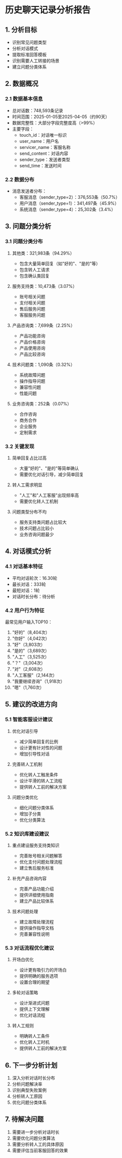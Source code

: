 # 历史聊天记录分析报告

## 1. 分析目标
- 识别常见问题类型
- 分析对话模式
- 提取标准回答模板
- 识别需要人工转接的场景
- 建立问题分类体系

## 2. 数据概况
### 2.1 数据基本信息
- 总对话数：748,593条记录
- 时间范围：2025-01-05至2025-04-05（约90天）
- 数据完整性：大部分字段完整度高（>99%）
- 主要字段：
  - touch_id：对话唯一标识
  - user_name：用户名
  - servicer_name：客服名称
  - send_content：对话内容
  - sender_type：发送者类型
  - send_time：发送时间

### 2.2 数据分布
- 消息发送者分布：
  - 客服消息（sender_type=2）：376,553条（50.7%）
  - 用户消息（sender_type=1）：341,497条（45.9%）
  - 系统消息（sender_type=4）：25,302条（3.4%）

## 3. 问题分类分析
### 3.1 问题分类分布
1. 其他类：321,983条（94.29%）
   - 包含大量简单回复（如"好的"、"是的"等）
   - 包含转人工请求
   - 包含确认类回复

2. 服务支持类：10,473条（3.07%）
   - 账号相关问题
   - 支付相关问题
   - 售后服务问题
   - 客服服务问题

3. 产品咨询类：7,699条（2.25%）
   - 产品功能咨询
   - 产品价格咨询
   - 产品使用咨询
   - 产品比较咨询

4. 技术问题类：1,090条（0.32%）
   - 系统故障问题
   - 操作指导问题
   - 兼容性问题
   - 性能问题

5. 业务咨询类：252条（0.07%）
   - 合作咨询
   - 商务合作
   - 企业服务
   - 定制需求

### 3.2 关键发现
1. 简单回复占比过高
   - 大量"好的"、"是的"等简单确认
   - 需要优化对话引导，减少简单回复

2. 转人工需求明显
   - "人工"和"人工客服"出现频率高
   - 需要优化转人工机制

3. 问题类型分布不均
   - 服务支持类问题占比较大
   - 技术问题占比较小
   - 业务咨询问题最少

## 4. 对话模式分析
### 4.1 对话基本特征
- 平均对话轮次：16.30轮
- 最长对话：333轮
- 最短对话：1轮
- 对话时长分布：待分析

### 4.2 用户行为特征
最常见用户输入TOP10：
1. "好的"（8,404次）
2. "你好"（4,042次）
3. "好"（3,803次）
4. "是的"（3,689次）
5. "人工"（3,525次）
6. "？"（3,004次）
7. "对"（2,608次）
8. "人工客服"（2,144次）
9. "我要继续咨询"（1,918次）
10. "嗯"（1,760次）

## 5. 建议的改进方向
### 5.1 智能客服设计建议
1. 优化对话引导
   - 减少简单回复的比例
   - 设计更有针对性的问题
   - 增加引导性对话

2. 完善转人工机制
   - 优化转人工触发条件
   - 设计平滑的转人工流程
   - 提供转人工前的解决方案

3. 问题分类优化
   - 细化问题分类体系
   - 增加子分类
   - 优化分类算法

### 5.2 知识库建设建议
1. 重点建设服务支持类知识
   - 完善账号相关问题解答
   - 优化支付问题处理流程
   - 建立售后服务标准

2. 补充产品咨询内容
   - 完善产品功能介绍
   - 提供详细使用指南
   - 建立产品比较体系

3. 技术问题处理
   - 建立故障处理流程
   - 提供操作指导文档
   - 完善兼容性说明

### 5.3 对话流程优化建议
1. 开场白优化
   - 设计更有吸引力的开场白
   - 提供明确的服务选项
   - 设置合理的期望

2. 多轮对话策略
   - 设计渐进式问题
   - 提供上下文理解
   - 优化对话流程

3. 转人工规则
   - 明确转人工条件
   - 优化转人工时机
   - 提供转人工前的解决方案

## 6. 下一步分析计划
1. 深入分析对话时长分布
2. 分析问题解决率
3. 识别典型失败案例
4. 分析转人工原因
5. 优化问题分类体系

## 7. 待解决问题
1. 需要进一步分析对话时长
2. 需要优化问题分类算法
3. 需要分析转人工的具体原因
4. 需要评估当前客服回答的效果 